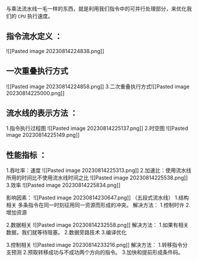 与乘法流水线一毛一样的东西，就是利用我们指令中的可并行处理部分，来优化我们的 `CPU` 执行速度。

## 指令流水定义 ：

![[Pasted image 20230814224838.png]]

## 一次重叠执行方式
![[Pasted image 20230814224858.png]]
3.二次重叠执行方式![[Pasted image 20230814225000.png]]
## 流水线的表示方法 ：
1.指令执行过程图
![[Pasted image 20230814225137.png]]
2.时空图
![[Pasted image 20230814225149.png]]

## 性能指标 ：
1.吞吐率：速度
![[Pasted image 20230814225313.png]]
2.加速比：使用流水线所用的时间比不使用流水线时间之比
![[Pasted image 20230814225538.png]]
3.效率
![[Pasted image 20230814225834.png]]

影响因素：
![[Pasted image 20230814230647.png]]
（五段式流水线）
1.结构相关
多条指令在同一时刻征用同一资源而形成的冲突。
解决方法：
1.控制时许
2.增加资源

2.数据相关
![[Pasted image 20230814232558.png]]
解决方法：
1.如果有相关数据，我们就等待阻塞。
2.数据旁路技术
3.编译优化

3.控制相关
![[Pasted image 20230814233216.png]]
解决方法：
1.转移指令分支预测
2.预取转移成功与不成功两个方向的指令。
3.加快和提前形成条件码。

